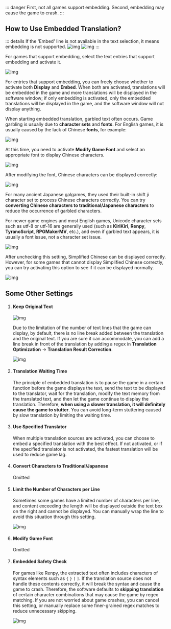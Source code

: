 ::: danger
 First, not all games support embedding. Second, embedding may cause the game to crash.
:::

## How to Use Embedded Translation?

::: details If the 'Embed' line is not available in the text selection, it means embedding is not supported.
![img](https://image.lunatranslator.org/zh/embed/noembed.png) 
![img](https://image.lunatranslator.org/zh/embed/someembed.png) 
:::

For games that support embedding, select the text entries that support embedding and activate it.

![img](https://image.lunatranslator.org/zh/embed/select.png) 

For entries that support embedding, you can freely choose whether to activate both **Display** and **Embed**. When both are activated, translations will be embedded in the game and more translations will be displayed in the software window; if only embedding is activated, only the embedded translations will be displayed in the game, and the software window will not display anything.

When starting embedded translation, garbled text often occurs. Game garbling is usually due to **character sets** and **fonts**. For English games, it is usually caused by the lack of Chinese **fonts**, for example:

![img](https://image.lunatranslator.org/zh/embed/luanma.png) 

At this time, you need to activate **Modify Game Font** and select an appropriate font to display Chinese characters.

![img](https://image.lunatranslator.org/zh/embed/ziti.png) 

After modifying the font, Chinese characters can be displayed correctly:

![img](https://image.lunatranslator.org/zh/embed/okembed.png) 

For many ancient Japanese galgames, they used their built-in shift ji character set to process Chinese characters correctly. You can try **converting Chinese characters to traditional/Japanese characters** to reduce the occurrence of garbled characters.

For newer game engines and most English games, Unicode character sets such as utf-8 or utf-16 are generally used (such as **KiriKiri**, **Renpy**, **TyranoScript**, **RPGMakerMV**, etc.), and even if garbled text appears, it is usually a font issue, not a character set issue.

![img](https://image.lunatranslator.org/zh/embed/fanti.png) 

After unchecking this setting, Simplified Chinese can be displayed correctly. However, for some games that cannot display Simplified Chinese correctly, you can try activating this option to see if it can be displayed normally.

![img](https://image.lunatranslator.org/zh/embed/good.png) 

## Some Other Settings

1. #### Keep Original Text

    ![img](https://image.lunatranslator.org/zh/embed/keeporigin.png) 

    Due to the limitation of the number of text lines that the game can display, by default, there is no line break added between the translation and the original text. If you are sure it can accommodate, you can add a line break in front of the translation by adding a regex in **Translation Optimization** -> **Translation Result Correction**.

    ![img](https://image.lunatranslator.org/zh/embed/addspace.png) 

1. #### Translation Waiting Time

    The principle of embedded translation is to pause the game in a certain function before the game displays the text, send the text to be displayed to the translator, wait for the translation, modify the text memory from the translated text, and then let the game continue to display the translation. Therefore, **when using a slower translation, it will definitely cause the game to stutter**. You can avoid long-term stuttering caused by slow translation by limiting the waiting time.

1. #### Use Specified Translator

    When multiple translation sources are activated, you can choose to embed a specified translation with the best effect. If not activated, or if the specified translator is not activated, the fastest translation will be used to reduce game lag.

1. #### Convert Characters to Traditional/Japanese

    Omitted

1. #### Limit the Number of Characters per Line

    Sometimes some games have a limited number of characters per line, and content exceeding the length will be displayed outside the text box on the right and cannot be displayed. You can manually wrap the line to avoid this situation through this setting.

    ![img](https://image.lunatranslator.org/zh/embed/limitlength.png) 

1. #### Modify Game Font

    Omitted

1. #### Embedded Safety Check

    For games like Renpy, the extracted text often includes characters of syntax elements such as `{` `}` `[` `]`. If the translation source does not handle these contents correctly, it will break the syntax and cause the game to crash. Therefore, the software defaults to **skipping translation** of certain character combinations that may cause the game by regex matching. If you are not worried about game crashes, you can cancel this setting, or manually replace some finer-grained regex matches to reduce unnecessary skipping.

    ![img](https://image.lunatranslator.org/zh/embed/safeskip.png)